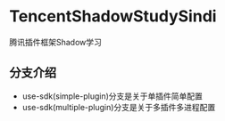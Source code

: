 # TencentShadowStudySindi
腾讯插件框架Shadow学习

## 分支介绍
- use-sdk(simple-plugin)分支是关于单插件简单配置
- use-sdk(multiple-plugin)分支是关于多插件多进程配置
